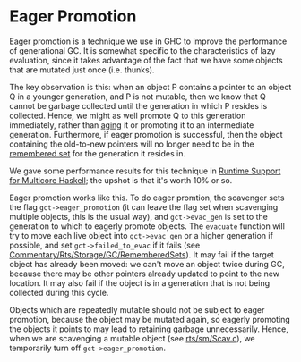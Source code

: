 # Eager Promotion


Eager promotion is a technique we use in GHC to improve the performance of generational GC.  It is somewhat specific to the characteristics of lazy evaluation, since it takes advantage of the fact that we have some objects that are mutated just once (i.e. thunks).


The key observation is this: when an object P contains a pointer to an object Q in a younger generation, and P is not mutable, then we know that Q cannot be garbage collected until the generation in which P resides is collected.  Hence, we might as well promote Q to this generation immediately, rather than [aging](commentary/rts/storage/gc/aging) it or promoting it to an intermediate generation.  Furthermore, if eager promotion is successful, then the object containing the old-to-new pointers will no longer need to be in the  [remembered set](commentary/rts/storage/gc/remembered-sets) for the generation it resides in.


We gave some performance results for this technique in [Runtime Support for Multicore Haskell](http://simonmar.github.io/bib/papers/multicore-ghc.pdf); the upshot is that it's worth 10% or so.


Eager promotion works like this.  To do eager promtion, the scavenger sets the flag `gct->eager_promotion` (it can leave the flag set when scavenging multiple objects, this is the usual way), and `gct->evac_gen` is set to the generation to which to eagerly promote objects.  The `evacuate` function will try to move each live object into `gct->evac_gen` or a higher generation if possible, and set `gct->failed_to_evac` if it fails (see [Commentary/Rts/Storage/GC/RememberedSets](commentary/rts/storage/gc/remembered-sets)).  It may fail if the target object has already been moved: we can't move an object twice during GC, because there may be other pointers already updated to point to the new location.  It may also fail if the object is in a generation that is not being collected during this cycle.


Objects which are repeatedly mutable should not be subject to eager promotion, because the object may be mutated again, so eagerly promoting the objects it points to may lead to retaining garbage unnecessarily.  Hence, when we are scavenging a mutable object (see [rts/sm/Scav.c](/ghc/ghc/tree/master/ghc/rts/sm/Scav.c)), we temporarily turn off `gct->eager_promotion`.
